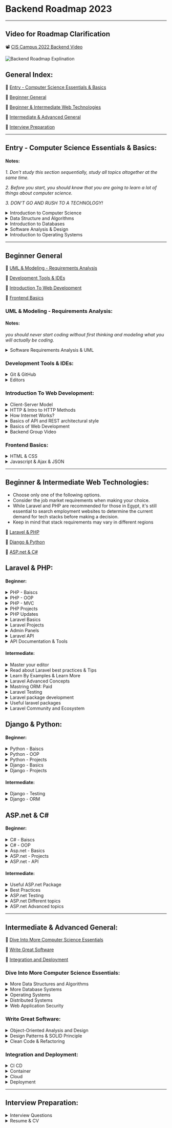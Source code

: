 # Backend Roadmap 2023
___

## Video for Roadmap Clarification
📽️ [CIS Campus 2022 Backend Video ](https://www.youtube.com/watch?v=845L6VI-Ekc)

![Backend Roadmap Explination](Backend_Roadmap%20_.jpg)

## General Index:

🔗 [Entry - Computer Science Essentials & Basics ](#entry---computer-science-essentials--basics)

🔗 [Beginner General](#beginner-general)

🔗 [Beginner & Intermediate Web Technologies](#beginner--intermediate-web-technologies)

🔗 [Intermediate & Advanced General](#intermediate--advanced-general)

🔗 [Interview Preparation](#interview-preparation)
___

## Entry - Computer Science Essentials & Basics:

#### Notes:
_1. Don't study this section sequentially, study all topics altogether at the same time._

_2. Before you start, you should know that you are going to learn a lot of things about computer science._

_3. DON'T GO AND RUSH TO A TECHNOLOGY!_

<details>
  <summary>Introduction to Computer Science</summary>

### Introduction to Computer Science
There are two great courses, One provided by MIT, the second provided by Harvard

both are great!

📹 [Introduction to Computer Science and Programming Using Python](https://www.edx.org/course/introduction-to-computer-science-and-programming-7)

OR

📹 [CS50's Introduction to Computer Science](https://www.edx.org/course/introduction-computer-science-harvardx-cs50x)

> please note that you can audit the course and take it for free!

> please note that you can use subtitle if you find it hard to understand only in english 

_If you want CS 50 Translated

📹 [مترجم بالعربي CS50 2020](https://www.youtube.com/playlist?list=PLE-xA_CUmS2Zu3RUXjuh9KyFcavl8hQ0_)
</details>
    
<details>
  <summary>Data Structure and Algorithms</summary>

#### Videos

📹 [Data Structures Easy to Advanced Course - Full Tutorial from a Google Engineer](https://www.youtube.com/watch?v=RBSGKlAvoiM) 

OR

📹 [Data Structures Full Course In Arabic](https://www.youtube.com/playlist?list=PLoK2Lr1miEm-5zCzKE8siQezj9rvQlnca)



#### Books

📖 [Grokking Algorithms - Entry Level](https://bit.ly/3xl71jO)

📖 [Algorithms Unplugged - More Advanced](https://link.springer.com/book/10.1007/978-3-642-15328-0)
</details>

<details>
  <summary>Introduction to Databases</summary>
  
  #### Videos
📹 [SQL Tutorial - Full Database Course for Beginners](https://www.youtube.com/watch?v=HXV3zeQKqGY)

📹 [MySQL Tutorial for Beginners [Mosh]](https://www.youtube.com/watch?v=7S_tz1z_5bA&ab_channel=ProgrammingwithMosh)

📹 [Database Design Course - Learn how to design and plan a database for beginners](https://www.youtube.com/watch?v=ztHopE5Wnpc)

OR

📹 [مقرر أساسيات قواعد البيانات - DB 1](https://www.youtube.com/playlist?list=PL37D52B7714788190)

📹[المقرر العملى](https://www.youtube.com/playlist?list=PL85D9FC9DFD6B9484)

📹 [مقدمة الى قواعد البيانات - مهارات تك](https://maharatech.gov.eg/course/view.php?id=740)


#### Books

📖 [First 6 Chapters of Fundamentals of Database Systems Seventh Edition](https://iran-lms.com/images/images/Books/PDF/Fundamentals-of-Database-Systems-Pearson-2015-Ramez-Elmasri-Shamkant-B.-Navathe.pdf)
</details>

<details>
  <summary>Software Analysis & Design</summary>
 
#### Videos

📹 [Software Analysis & Design Arabic Course](https://www.youtube.com/playlist?list=PLMzaNeHCFdm-0QIV9CuFZpIi_4-nKH4Xi)

 </details>
 
<details>
  <summary>Introduction to Operating Systems</summary>
  
#### Videos

1. CS 162, 2019, UC Berkeley - _This is very comprehensive course, it's okay if you study it along with the other materials_.
📹 [Videos](https://www.youtube.com/watch?v=pPzVV2kkGHc&list=PLF2K2xZjNEf97A_uBCwEl61sdxWVP7VWC)

📄 [Resources](https://inst.eecs.berkeley.edu/~cs162/sp21/)

#### Books

📖 [Introduction to Operating System Design and Implementation - Entry Level](https://www.springer.com/gp/book/9781846288425)

OR

📖 [OPERATING SYSTEMS THREE EASY PIECES - Entry Level](https://pages.cs.wisc.edu/~remzi/OSTEP/)

</details>

___

## Beginner General 

🔗 [UML & Modeling - Requirements Analysis](#uml--modeling---requirements-analysis)

🔗 [Development Tools & IDEs](#development-tools--ides)

🔗 [Introduction To Web Development](#introduction-to-web-development)

🔗 [Frontend Basics](#frontend-basics)


### UML & Modeling - Requirements Analysis:

#### Notes:

_you should never start coding without first thinking and modeling what you will actually be coding._


<details>

  <summary>Software Requirements Analysis & UML</summary>
  
#### Articles
📄 [Software Requirements Analysis with Example](https://www.guru99.com/learn-software-requirements-analysis-with-case-study.html)

#### Videos

📹 [UML Diagrams Full Course (Unified Modeling Language)](https://www.youtube.com/watch?v=WnMQ8HlmeXc)

#### Books
📖 [UML Distilled](https://github.com/gcoronelc/PECI-Java-MAR-2015/blob/master/Recursos/UML%20Distilled%203rd%20Ed.pdf)


</details>


### Development Tools & IDEs:

<details>
  <summary>Git & GitHub</summary>
  
  
📹 [Git & GitHub - English, Freecodecamp](https://www.youtube.com/watch?v=RGOj5yH7evk)

OR 
  
📹 [Git & GitHub - Arabic, Almdrasa](https://almdrasa.com/tracks/programming-foundations/courses/git-github/)

</details>

<details>
  <summary>Editors</summary>
  
#### Editors

🖇️ [PHPStorm - Recommended](https://www.jetbrains.com/phpstorm/) 

🖇️ [VS Code - Recommended for Low Laptop Spec](https://code.visualstudio.com/)

</details>


### Introduction To Web Development:


<details>

<summary>Client-Server Model</summary> 


📹 [Client-Server Architecture-1](https://www.youtube.com/watch?v=L5BlpPU_muY&ab_channel=TheTechCave)

📹 [Client-Server Architecture-2](https://www.youtube.com/watch?v=Zfmk0GtANNs&ab_channel=MacOSPro)

</details>

<details>

<summary>HTTP & Intro to HTTP Methods</summary>


📹 [HTTP Exploration - English](https://www.youtube.com/watch?v=iYM2zFP3Zn0&ab_channel=TraversyMedia)

📹 [HTTP Exploration - Arabic](https://www.youtube.com/watch?v=PsdimP_-TKY&ab_channel=Ebrahem)

</details>

<details>

<summary>How Internet Works?</summary>


📹 [How the Internet Works - Entry Level](https://www.youtube.com/watch?v=zN8YNNHcaZc)

</details>

<details>

<summary>Basics of API and REST architectural style</summary>


📹 [What is an API](https://www.youtube.com/watch?v=s7wmiS2mSXY&ab_channel=MuleSoftVideos)

📹 [REST API & RESTful Web Services Explained](https://www.youtube.com/watch?v=LooL6_chvN4&ab_channel=CleverTechie)

</details>

<details>

<summary>Basics of Web Development</summary> 
  
  
📹 [Harvard - Web Basics](https://youtube.com/playlist?list=PLuhjguFxSeVLKwknVvGlBrskgQoti23ga)
 

</details>

<details>

<summary>Backend Group Video</summary>


📽️ [Eyad Hamza, CIS - Backend Group Video Preparation](https://www.youtube.com/watch?v=ToHfYbxg3ms&list=PLIzoD6CTXb3_iILDz7NIGj49stmeoDWh0&index=1)

📽️ [Eyad Hamza, CIS - Backend Group Slides](https://docs.google.com/presentation/d/1WQucQc--17Tp_mujG-cvCddPKYS914sv/edit?usp=sharing&ouid=104951081209307227102&rtpof=true&sd=true)

</details>


### Frontend Basics:


<details>

  <summary>HTML & CSS</summary>


📹 [HTML - Arabic](https://www.youtube.com/playlist?list=PLDoPjvoNmBAw_t_XWUFbBX-c9MafPk9ji)

📹 [CSS - Arabic](https://www.youtube.com/playlist?list=PLDoPjvoNmBAzjsz06gkzlSrlev53MGIKe)

OR 

📹 [HTML - English](https://www.youtube.com/watch?v=pQN-pnXPaVg)

📹 [CSS - English](https://www.youtube.com/watch?v=ieTHC78giGQ&t=4078s&ab_channel=freeCodeCamp.org)

</details>


<details>

  <summary>Javascript & Ajax & JSON </summary>


📹 [JavaScript Intro - English](https://www.youtube.com/watch?v=W6NZfCO5SIk)

📹 [AJAX Crash Course - English](https://www.youtube.com/watch?v=82hnvUYY6QA&ab_channel=TraversyMedia)

📹 [JSON Crash Course - English](https://www.youtube.com/watch?v=wI1CWzNtE-M)

OR

📹 [Javascript Json & Api- Arabic From Video 169 to End](https://www.youtube.com/playlist?list=PLDoPjvoNmBAx3kiplQR_oeDqLDBUDYwVv)

</details>

___

## Beginner & Intermediate Web Technologies:
- Choose only one of the following options.
- Consider the job market requirements when making your choice.
- While Laravel and PHP are recommended for those in Egypt, it's still essential to search employment websites to determine the current demand for tech stacks before making a decision.
- Keep in mind that stack requirements may vary in different regions

🔗 [Laravel & PHP](#laravel--php)

🔗 [Django & Python](#django--python)

🔗 [ASP.net & C#](#aspnet--c)

## Laravel & PHP:

#### Beginner:

<details>

<summary>PHP - Baiscs </summary>


📹 [Getting to know the basics - PHP 8 - Arabic](https://www.youtube.com/watch?v=xcg9qq6SZ0w&list=PLDoPjvoNmBAy41u35AqJUrI-H83DObUDq) 

OR

📹 [Getting to know the basics - PHP- FreeCodeCamp - English](https://www.youtube.com/watch?v=OK_JCtrrv-c) 


</details>

<details>

<summary>PHP - OOP </summary>


##### Videos:
> Choose at least two

📹 [OOP - Arabic](https://youtube.com/playlist?list=PLDoPjvoNmBAxXTPncg0W4lhVS32LO_xtQ)

📹 [OOP - English](https://youtube.com/playlist?list=PL0eyrZgxdwhypQiZnYXM7z7-OTkcMgGPh)

📹 [OOP - English](https://laracasts.com/series/object-oriented-principles-in-php)

##### Books:
📖 [programming php 4th edition - Oreilly](https://www.oreilly.com/library/view/programming-php-4th/9781492054122/)

</details>


<details>

<summary>PHP - MVC </summary>

📹 [Getting to know the basics - English](https://laracasts.com/series/php-for-beginners)

📹 [PHP For Beginners Laracasts 2023-edition - English](https://laracasts.com/series/php-for-beginners-2023-edition)

OR

📹 [PHP MVC project in arabic](https://www.youtube.com/playlist?list=PL7mt2FDjAkPepYrMofOwTwxQwJSlZ8N-a)

</details>

<details>

<summary>PHP Projects </summary>


📹 [Php & Mysql Ecommerce Project](https://www.youtube.com/watch?v=KLWA2vCERSQ&ab_channel=DailyTuition)

📹 [PHP MVC Assignment Tracker Project](https://www.youtube.com/watch?v=Rkg731t47dc&t=1s&ab_channel=DaveGray)


</details>

<details>

<summary>PHP Updates </summary>


📹 [What is new in PHP 8](https://laracasts.com/series/php8-crash-course)


📖 [Front Line PHP](https://front-line-php.com/)

</details>




<details>

<summary>Laravel Basics</summary>

### Videos

1. 📽️ [Backend Bootcamp: Laravel & Backend Introducion - Eyad Hamza](https://www.youtube.com/playlist?list=PLIzoD6CTXb3_iILDz7NIGj49stmeoDWh0)

2. 📹 [laravel 8 from scratch](https://laracasts.com/series/laravel-8-from-scratch)

3. 📹 [Laravel From Scratch](https://www.youtube.com/watch?v=376vZ1wNYPA)


</details>

<details>

<summary>Laravel Projects</summary>

After you finish, Watch & Apply in section number 14 in this playlist

1. 📹 [laravel 6 from scratch](https://laracasts.com/series/laravel-6-from-scratch)

> After you implement Tweety app (in the laravel 6 series) you will follow these tutorials for more projects
> 
1. 📹 [Build an instagram clone](https://www.youtube.com/watch?v=ImtZ5yENzgE)
2. 📹[Job listings application | Traversy Media](https://www.youtube.com/watch?v=MYyJ4PuL4pY&list=LL&index=2)

> After you finish, It's time to finish things on your own with two projects:
> 

### 🖇️ Project 1:

Use this [document](https://thescipub.com/pdf/ajeassp.2012.266.274.pdf) as reference to system requirements and build your own system.

### 🖇️ Project 2:

Use a [design template](https://bootstrapmade.com/ebusiness-bootstrap-corporate-template/download/) and turn it to a complete website:




### 🖇️ Project 3:

Build a website to show your cv where you can add your works, services, portfolio, biography and all to be controlled using a dashboard [you can use any of these templates](https://bootstrapmade.com/bootstrap-resume-cv-templates/) :

</details>


<details>

<summary>Admin Panels</summary>

> Note that admin dashboard is required - you may use Filament or you can use any other dashboard you like.
>

📹  [Laravel Filament Full Tutorial](https://www.youtube.com/playlist?list=PL6tf8fRbavl3lxHRw44aKyW0Hq2IXmxGv)

📹  [Laravel Filament Roles and Permissions Full Tutorial](https://www.youtube.com/playlist?list=PL6tf8fRbavl2oguMj5NSrQXhsd6ztc8_O)

</details>

<details>

<summary>Laravel API</summary>

📹  [Laravel API - 1](https://www.youtube.com/watch?v=mgdMeXkviy8)

📹  [Laravel API - 2](https://www.youtube.com/watch?v=TTK8uQOjpT0)

📹 [Laravel API & Sanctum Authentication](https://www.youtube.com/watch?v=MT-GJQIY3EU&t=2127s&ab_channel=TraversyMedia)

📹 [Laravel API Crash Course](https://www.youtube.com/watch?v=xvqPEEpRBJ4&list=LL&index=2&t=11s)


> now you must have basic understanding to the framework that could get you to the next level


</details>


<details>

<summary>API Documentation & Tools</summary>

📹  [Postman - 1](https://www.youtube.com/watch?v=XNVo9WkCoak&t=312s)

📹  [Postman - 2](https://www.youtube.com/watch?v=d2WAKIKpKlE)

</details>


#### Intermediate:

<details>
  
  <summary> Master your editor</summary>

📹 [Phpstorm](https://laracasts.com/series/phpstorm-for-laravel-developers)

📹 [Visual studio code](https://laracasts.com/series/visual-studio-code-for-php-developers) 

</details>

<details>
  
  <summary>Read about Laravel best practices & Tips</summary>
  
📄 [Laravel Best Practices Repository](https://github.com/alexeymezenin/laravel-best-practices)

📄 [Laravel Tips Repository](https://github.com/LaravelDaily/laravel-tips)


</details>

<details>

 <summary>Learn By Examples & Learn More</summary>

📄 [Laravel Code Examples](https://laraveldaily.com/code-examples)

🖇️ [LaravelDaily Youtube Channel](https://www.youtube.com/c/LaravelDaily) 

</details>

<details>
  
  <summary>Laravel Advanced Concepts</summary>

📹 [Laravel Advanced - Coder's Tape](https://www.youtube.com/watch?v=_z9nzEUgro4&list=PLpzy7FIRqpGD5pN3-Y66YDtxJCYuGumFO)
  
</details>


<details>
  
  <summary>Mastring ORM: Paid</summary>


📹 [Eloquent performance patterns](https://eloquent-course.reinink.ca/)

</details>


<details>
  
  <summary>Laravel Testing</summary>
  
📹 [Laravel Testing - LaravelDaily](https://www.youtube.com/watch?v=BuDger5Ytbc&list=PLdXLsjL7A9k0esh2qNCtUMsGPLUWdLjHp)


📹 [Laravel Testing - Laracasts](https://laracasts.com/series/build-a-laravel-app-with-tdd)

OR

📹 [Laravel Testing](https://www.youtube.com/playlist?list=PLpzy7FIRqpGAbkfdxo1MwOS9xjG3O3z1y)

> after you finish those try this framework for easier testing:

##### PEST framework:
📹 [Learn PEST](https://www.youtube.com/watch?v=lEvau6CgqPE)

📹 [Learn PEST - Laracasts](https://laracasts.com/series/pest-from-scratch)


</details>


<details>

  <summary>Laravel package development</summary>

📹 [Laravel Package Development](https://www.youtube.com/playlist?list=PLpzy7FIRqpGBQ_aqz_hXDBch1aAA-lmgu)

</details>

<details>
  
  <summary>Useful laravel packages</summary>

📹 [Laravel packages](https://www.youtube.com/playlist?list=PLEhEHUEU3x5pcQJHE8WBLqlHt2o3q5O-f)


</details>

<details>
  
  <summary>Laravel Community and Ecosystem</summary>

 [List of People to Follow](https://laraveldaily.com/people-to-follow)
 
 [Laravel News & Updates](https://laravel-news.com/podcast)


</details>



## Django & Python:

#### Beginner:

<details>

<summary>Python - Baiscs </summary>
  
📹 [Python - Mosh - English](https://www.youtube.com/watch?v=_uQrJ0TkZlc)
 
  OR
  
📹 [Pthon - FreeCodeCamp - English](https://www.youtube.com/watch?v=rfscVS0vtbw)
  
  OR
  
📹 [Python - Codezilla - Arabic](https://www.youtube.com/playlist?list=PLuXY3ddo_8nzrO74UeZQVZOb5-wIS6krJ)
  
  
📖 [Learning Python, 5th Edition](https://www.oreilly.com/library/view/learning-python-5th/9781449355722/)
  
</details>


<details>

<summary>Python - OOP </summary>

  
📹 [Python OOP - FreeCodeCamp - English](https://www.youtube.com/watch?v=rfscVS0vtbw)

</details>

<details>

<summary>Python - Projects </summary>

  
📹 [Python Project Tutorial ](https://www.youtube.com/watch?v=_ZqAVck-WeM)
  
📹 [12 Beginner Python Projects](https://www.youtube.com/watch?v=8ext9G7xspg)

</details>

<details>
  
 <summary>Django - Basics </summary>
  
  
📹 [Python Django - Traversy Media](https://www.youtube.com/watch?v=PtQiiknWUcI)
  
</details>

<details>

<summary>Django - Projects </summary>


📹 [Build a Social Media App with Django ](https://www.youtube.com/watch?v=xSUm6iMtREA)
  
📹 [How to Build an E-commerce Website with Django and Python](https://www.youtube.com/watch?v=YZvRrldjf1Y)
  
</details>
  

#### Intermediate:
  
  
<details>

<summary>Django - Testing </summary>


📹 [ Django Testing Tutorial](https://www.youtube.com/playlist?list=PLbpAWbHbi5rMF2j5n6imm0enrSD9eQUaM)
  
  
</details>

<details>

<summary>Django - ORM </summary>
  

📹 [ Django ORM Mastery Series -Very Academy ](https://www.youtube.com/playlist?list=PLOLrQ9Pn6cazjoDEnwzcdWWf4SNS0QZml)
  
  
</details>


## ASP.net & C#


#### Beginner:

<details>

<summary>C# - Baiscs </summary>

  
📹 [C# - FreeCodeCamp - English](https://www.youtube.com/watch?v=GhQdlIFylQ8)
  
📹 [C# - Mosh - English](https://www.youtube.com/watch?v=gfkTfcpWqAY&list=PLTjRvDozrdlz3_FPXwb6lX_HoGXa09Yef)
  
  OR
  
📹 [C# - Hassouna Academy - Arabic](https://www.youtube.com/playlist?list=PLHIfW1KZRIfm8nQAoJF5u2aV43tMRAAmr)
  

</details>


<details>

<summary>C# - OOP </summary>

  
📹 [C# OOP - AvetisCodes - English](https://www.youtube.com/playlist?list=PLylgIRlJtHWRqlr1gtx3UgWXIzFS2ms9N)

</details>


<details>

<summary>Asp.net - Basics </summary>

  
📹 [C# Full Course - Learn C# 10 and .NET 6](https://www.youtube.com/watch?v=q_F4PyW8GTg)
  
📹 [Introduction to ASP.NET Core MVC in C# plus LOTS of Tips - IAmTimCorey](https://www.youtube.com/watch?v=1ck9LIBxO14)
  
</details>


<details>

<summary>ASP.net - Projects </summary>
  
📹 [Create a C# Application from Start to Finish - IAmTimCorey](https://www.youtube.com/watch?v=wfWxdh-_k_4)
  
📹 [Build an Expense Tracker with Asp.Net Core MVC](https://www.youtube.com/watch?v=zQ5eijfpuu8)
  
</details>

<details>

<summary>ASP.net - API </summary>
  
📹 [ASP.NET Rest - Arabic ](https://www.youtube.com/playlist?list=PLwj1YcMhLRN1X4QNF5wslJD6T96Owkg2t)
  
📹 [Industry Level REST API using .NET 6 - Freecodecamp - English ](https://www.youtube.com/watch?v=PmDJIooZjBE)
  
</details>

#### Intermediate:

<details>

<summary>Useful ASP.net Package</summary>
  
📹 [ASP.NET Core Toolkit/Packages/Labraries](https://www.youtube.com/playlist?list=PLOeFnOV9YBa6x8xcHqi80QvR5crFojLcF)
  
</details>

<details>

<summary>Best Practices</summary>
  
📹 [Best Practices for Building Async APIs with ASP.NET Core](https://www.youtube.com/watch?v=_T3kvAxAPpQ)
  
</details>

<details>

<summary>ASP.net Testing</summary>
  
📹 [ASP.NET Core C# - Unit Testing, Mocking, Integration Testing](https://www.youtube.com/playlist?list=PLOeFnOV9YBa4Q1a7V5jWTGG9RSpKMYTpK)
  
</details>

<details>

<summary>ASP.net Different topics</summary>
  
📹 [Getting Started with C# - IAmTimCorey](https://www.youtube.com/playlist?list=PLLWMQd6PeGY2GVsQZ-u3DPXqwwKW8MkiP)
  
</details>

<details>

<summary>ASP.net Advanced topics</summary>
  
📹 [Advanced Topics in C# - IAmTimCorey](https://www.youtube.com/playlist?list=PLLWMQd6PeGY12yNE714jffLFnMVZCwvvZ)
  
</details>


___

## Intermediate & Advanced General:

🔗 [ Dive Into More Computer Science Essentials](#dive-into-more-computer-science-essentials)

🔗 [Write Great Software](#write-great-software)

🔗 [Integration and Deployment](#integration-and-deployment)

### Dive Into More Computer Science Essentials:

</details>

<details>
  
  <summary>More Data Structures and Algorithms</summary>

📹 [Data Structures and Algorithms - MIT](https://www.youtube.com/playlist?list=PLUl4u3cNGP63EdVPNLG3ToM6LaEUuStEY)
</details>

<details>
  
  <summary>More Database Systems</summary>
  
📹 [Intro To Database Systems - CMU](https://www.youtube.com/playlist?list=PLSE8ODhjZXjaKScG3l0nuOiDTTqpfnWFf)

📹 [MySQL for Developers In Depth - English ](https://t.co/fYNnXu0nez)

📹 [Advanced Database Systems - CMU](https://www.youtube.com/watch?v=LWS8LEQAUVc&list=PLSE8ODhjZXjYzlLMbX3cR0sxWnRM7CLFn)

📖 [Designing Data-Intensive Applications (book) - Graduate level)](https://github.com/Yang-Yanxiang/Designing-Data-Intensive-Applications/blob/master/Designing%20Data%20Intensive%20Applications.pdf)
  
📹 [Designing data intensive applications chapter summary playlist - English ](https://www.youtube.com/playlist?list=PL4KdJM8LzAMecwInbBK5GJ3Anz-ts75RQ)
  
📹 [Designing data intensive applications chapter summary playlist - Arabic ](https://www.youtube.com/playlist?list=PLTRDUPO2OmIljJwE9XMYE_XEgEIWZDCuQ)  
  
📹 [NoSQL Database Tutorial](https://www.youtube.com/watch?v=xh4gy1lbL2k)
  
</details>

<details>
  
  <summary>Operating Systems</summary>
  
📹 [Operating Systems - Berkeley](https://www.bilibili.com/video/BV1e7411B7Ja?p=3)

</details>

<details>
  
  <summary>Distributed Systems</summary>
  
📹 [Distributed Systems University of Cambridge - Martin Kleppmann](https://www.youtube.com/playlist?list=PLeKd45zvjcDFUEv_ohr_HdUFe97RItdiB)

📄 [Lecture Notes](https://www.cl.cam.ac.uk/teaching/2122/ConcDisSys/dist-sys-notes.pdf)

  
</details>

<details>
  
  <summary>Web Application Security</summary>

📖 [Web Application Security Book](https://www.oreilly.com/library/view/web-application-security/9781492053101/)
  
  </details>


### Write Great Software:


<details>

<summary>Object-Oriented Analysis and Design</summary> 
 
📖 [Head First Object-Oriented Analysis and Design](https://github.com/MarkPThomas/HeadFirst-OOAD/blob/master/Head%20First%20Object-Oriented%20Analysis%20and%20Design.pdf)
  
</details>

<details>

<summary> Design Patterns & SOLID Principle </summary> 

##### Books

📖 [Head First Design Pattern 2nd Edition](https://drive.google.com/file/d/1BmXIGt6CaMig1qXiqETQI5y3wsmh4N1z/view?usp=sharing)

##### Videos

📹 [Mosh  Design Pattern](https://www.youtube.com/watch?v=NU_1StN5Tkk&ab_channel=ProgrammingwithMosh)

📹 [Arabic SOLID Principle](https://www.youtube.com/playlist?list=PLnqAlQ9hFYdflFSS4NigVB7aSoYPNwHTL)

📹 [Arabic Creational Design Pattern](https://www.youtube.com/watch?v=hT9Gv_wabbw&list=PLnqAlQ9hFYdewk9UKGBcHLulZNUBpNSKJ&ab_channel=MohammedReda)

📹 [Arabic Structural Design Pattern](https://www.youtube.com/watch?v=5qBVy3dCEQw&list=PLnqAlQ9hFYdcW3viz_oXRal_FNkg2Dssm&ab_channel=MohammedReda)

📹 [Arabic Design Pattern](https://www.youtube.com/watch?v=-UQND--CVew&list=PLd-dOEgzBpGnt3GuEszo_piQq52XSqAmj&ab_channel=DevGeeksAcademy)

📹 [Arabic PHP Design Pattern](https://www.youtube.com/watch?v=hYas1gMp2nM&list=PLdYYj2XLw5BnpInmR103TyVwFd_CLI6IS&ab_channel=RamyHakam)

📹 [Head First Design Pattern As an English Playlist](https://www.youtube.com/playlist?list=PLrhzvIcii6GNjpARdnO4ueTUAVR9eMBpc)
##### Website

🖇️ [Refactoring GURU Design Pattern](https://refactoring.guru/design-patterns)
      
##### Articles & Repos

📄 [SOLID Article - Digital Ocean](https://www.digitalocean.com/community/conceptual-articles/s-o-l-i-d-the-first-five-principles-of-object-oriented-design)

📄 [Design Patterns - Repo](https://github.com/kamranahmedse/design-patterns-for-humans)
      
</details>

<details>

<summary> Clean Code & Refactoring </summary> 

📖 [Clean Code](https://github.com/ontiyonke/book-1/blob/master/%5BPROGRAMMING%5D%5BClean%20Code%20by%20Robert%20C%20Martin%5D.pdf)

📖 [Refactoring To Patterns](https://github.com/abhinavkorpal/awesome-computer-science-EBook/blob/master/DesignPatterns/Refactoring%20To%20Patterns%20-%20Joshua%20Kerievsky.pdf)

📖 [Martin Fowler](https://martinfowler.com/books/)

</details>

### Integration and Deployment:

<details>

<summary> CI CD </summary> 

📹 [Continuous Integration And Continuous Delivery](https://www.youtube.com/watch?v=h9K1NnqwUvE&ab_channel=Simplilearn)

        
</details>

<details>

<summary>  Container </summary> 

📹 [Docker - Free Code Camp - English](https://www.youtube.com/watch?v=fqMOX6JJhGo&ab_channel=freeCodeCamp.org)

📹 [Docker - TechWorld with Nana - English](https://www.youtube.com/watch?v=3c-iBn73dDE&ab_channel=TechWorldwithNana)

📹 [Docker Practical Course - Arabic](https://www.youtube.com/watch?v=tHP5IWfqPKk&list=PLzNfs-3kBUJnY7Cy1XovLaAkgfjim05RR)
        
</details>

<details>

<summary>  Cloud </summary> 

📹 [AWS - Free Code Camp](https://www.youtube.com/watch?v=3hLmDS179YE&ab_channel=freeCodeCamp.org)
        
</details>

<details>

<summary>Deployment</summary> 

📹 [Deploy on digital oceans](https://www.youtube.com/watch?v=QnNA7YdvCYA&list=PLseEp7p6EwiZrR_9dzp8d3AVcBqPz-HFZ&index=3)

📹 [Deploy on shared hosting](https://www.youtube.com/watch?v=6g8G3YQtQt4)
  
  </details>

___

## Interview Preparation:


<details>

<summary>Interview Questions</summary> 

📹 [Software Engineering Full Mock Interview - freeCodeCamp](https://www.youtube.com/watch?v=1qw5ITr3k9E&t=3613s)

🖇️ [Backend Interview Questions - Fullstack Cafe](https://www.fullstack.cafe/blog/backend-developer-interview-questions)

🖇️ [Laravel Interview Questions - Guru99](https://www.guru99.com/laravel-interview-questions.html)

🖇️ [Laravel Interview Questions - Java Point](https://www.javatpoint.com/laravel-interview-questions)

🖇️ [Laravel Interview Questions - hackr.io](https://hackr.io/blog/top-laravel-interview-questions-and-answers)

 </details>
<details>

<summary> Resume & CV</summary> 

#### Harvard resources
📄 [Resume & Cover Letter Tips and Templates](https://t.co/q2hukYUdGZ)

📄 [More Resume Templates](https://t.co/UAdonLL8Zi)

📄 [Document on CVs and Cover Letters](https://t.co/hbieZBGNc4)

📹 [How to Write a Resume](https://www.youtube.com/watch?v=lcgS0kaIgng)

#### Websites
🖇️ [A GOOD Resume - Career CUP](https://www.careercup.com/resume)

🖇️[InterviewBit: Coding Interview Questions](https://www.interviewbit.com/)
  
 </details>
